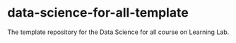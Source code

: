 # data-science-for-all-template
The template repository for the Data Science for all course on Learning Lab.
